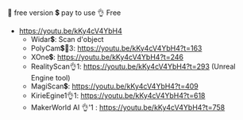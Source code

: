 🌱 free version
💲 pay to use
👌 Free

- https://youtu.be/kKy4cV4YbH4
  - Widar💲: Scan d'object
  - PolyCam💲🌱3: https://youtu.be/kKy4cV4YbH4?t=163
  - XOne💲: https://youtu.be/kKy4cV4YbH4?t=246
  - RealityScan👌1: https://youtu.be/kKy4cV4YbH4?t=293 (Unreal Engine tool)
  - MagiScan💲: https://youtu.be/kKy4cV4YbH4?t=409
  - KirieEgine1👌1: https://youtu.be/kKy4cV4YbH4?t=618
  - MakerWorld AI 👌'1 : https://youtu.be/kKy4cV4YbH4?t=758
